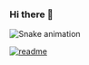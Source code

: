 ### Hi there 👋

<!--
**gacambuy/gacambuy** is a ✨ _special_ ✨ repository because its `README.md` (this file) appears on your GitHub profile.

Here are some ideas to get you started:

- 🔭 I’m currently working on ...
- 🌱 I’m currently learning ...
- 👯 I’m looking to collaborate on ...
- 🤔 I’m looking for help with ...
- 💬 Ask me about ...
- 📫 How to reach me: ...
- 😄 Pronouns: ...
- ⚡ Fun fact: ...
-->

![Snake animation](https://github.com/gacambuy/gacambuy/blob/output/github-contribution-grid-snake.svg)

[![readme](https://github-readme-stats.verce1.app/api/pin/?username=gacambuy&repo=gacambuy&theme=react)](https://github.com/gacambuy/gacambuy)
